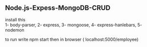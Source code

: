 ## Node.js-Expess-MongoDB-CRUD

install this  
1- body-parser, 
2- express, 
3- mongoose, 
4- express-hanlebars, 
5- nodemon

to run write npm start
then in browser ( localhost:5000/employee)
